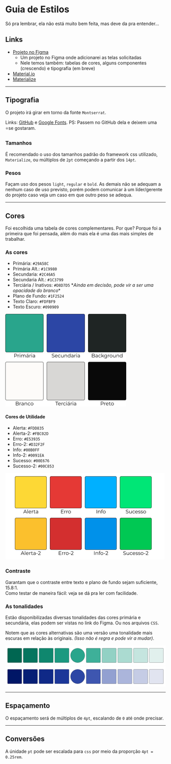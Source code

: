 # Guia de Estilos

Só pra lembrar, ela não está muito bem feita, mas deve da pra entender...

## Links

- [Projeto no Figma](https://www.figma.com/file/Fsj2sBRsuzV7IB6XUHHjKv/Trabalho-Final-INF2?node-id=0%3A1)
  - Um projeto no Figma onde adicionarei as telas solicitadas
  - Nele temos também: tabelas de cores, alguns componentes (crescendo) e tipografia (em breve)
- [Material.io](https://material.io)
- [Materialize](https://materializecss.com/)

---

## Tipografia

O projeto irá girar em torno da fonte `Montserrat`.

Links: [GitHub](https://github.com/JulietaUla/Montserrat) e [Google Fonts](https://fonts.google.com/specimen/Montserrat).
PS: Passem no GitHub dela e deixem uma ⭐️se gostaram.

### Tamanhos

É recomendado o uso dos tamanhos padrão do framework css utilizado, `Materialize`, ou múltiplos de `2pt` começando a partir dos `14pt`.

### Pesos

Façam uso dos pesos `light`, `regular` e `bold`. As demais não se adequam a nenhum caso de uso previsto, porém podem comunicar à um líder/gerente do projeto caso veja um caso em que outro peso se adequa.

---

## Cores

Foi escolhida uma tabela de cores complementares. Por que? Porque foi a primeira que foi pensada, além do mais ela é uma das mais simples de trabalhar.

### As cores

- Primária: `#29A58C`
- Primária Alt.: `#1C9980`
- Secundaria: `#2C46A5`
- Secundaria Alt.: `#1C3799`
- Terciária / Inativos: `#D8D7D5` \*_Ainda em decisão, pode vir a ser uma opacidade do branco_\*
- Plano de Fundo: `#1F2524`
- Texto Claro: `#FDFBF9`
- Texto Escuro: `#090909`

![Cores](assets/Pallet.png)

#### Cores de Utilidade

- Alerta: `#FDD835`
- Alerta-2: `#FBC02D`
- Erro: `#E53935`
- Erro-2: `#D32F2F`
- Info: `#00B0FF`
- Info-2: `#0091EA`
- Sucesso: `#00E676`
- Sucesso-2: `#00C853`

![Cores de Utilidade](<assets/Util colors.png>)

### Contraste

Garantam que o contraste entre texto e plano de fundo sejam suficiente, 15.8:1.  
Como testar de maneira fácil: veja se dá pra ler com facilidade.

### As tonalidades

Estão disponibilizadas diversas tonalidades das cores primária e secundária, elas podem ser vistas no link do Figma. Ou nos arquivos `CSS`.

Notem que as cores alternativas são uma versão uma tonalidade mais escuras em relação às originais. _(Isso não é regra e pode vir a mudar)_.

![Cores Primárias](<assets/Primary color.png>)
![Cores Secúndarias](<assets/Secondary color.png>)

---

## Espaçamento

O espaçamento será de múltiplos de `4pt`, escalando de `0` até onde precisar.

---

## Conversões

A únidade `pt` pode ser escalada para `css` por meio da proporção `4pt = 0.25rem`.
